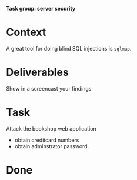 **Task group: server security**

# Context

A great tool for doing blind SQL injections is `sqlmap`.

# Deliverables

Show in a screencast your findings

# Task

Attack the bookshop web application

-   obtain creditcard numbers
-   obtain adminstrator password.

# Done